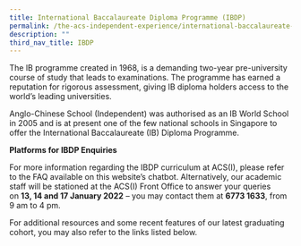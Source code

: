 ```yaml
---
title: International Baccalaureate Diploma Programme (IBDP)
permalink: /the-acs-independent-experience/international-baccalaureate-diploma-programme-ibdp/
description: ""
third_nav_title: IBDP
---
```

The lB programme created in 1968, is a demanding two-year pre-university course of study that leads to examinations. The programme has earned a reputation for rigorous assessment, giving IB diploma holders access to the world’s leading universities.

Anglo-Chinese School (Independent) was authorised as an IB World School in 2005 and is at present one of the few national schools in Singapore to offer the International Baccalaureate (IB) Diploma Programme.

**Platforms for IBDP Enquiries**

For more information regarding the IBDP curriculum at ACS(I), please refer to the FAQ available on this website’s chatbot. Alternatively, our academic staff will be stationed at the ACS(I) Front Office to answer your queries on **13, 14 and 17 January 2022** – you may contact them at **6773 1633**, from 9 am to 4 pm.

For additional resources and some recent features of our latest graduating cohort, you may also refer to the links listed below.